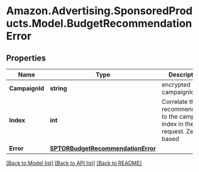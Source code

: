 # Amazon.Advertising.SponsoredProducts.Model.BudgetRecommendationError

## Properties

Name | Type | Description | Notes
------------ | ------------- | ------------- | -------------
**CampaignId** | **string** | encrypted campaignId | 
**Index** | **int** | Correlate the recommendation to the campaign index in the request. Zero-based | 
**Error** | [**SPTORBudgetRecommendationError**](SPTORBudgetRecommendationError.md) |  | 

[[Back to Model list]](../README.md#documentation-for-models) [[Back to API list]](../README.md#documentation-for-api-endpoints) [[Back to README]](../README.md)

